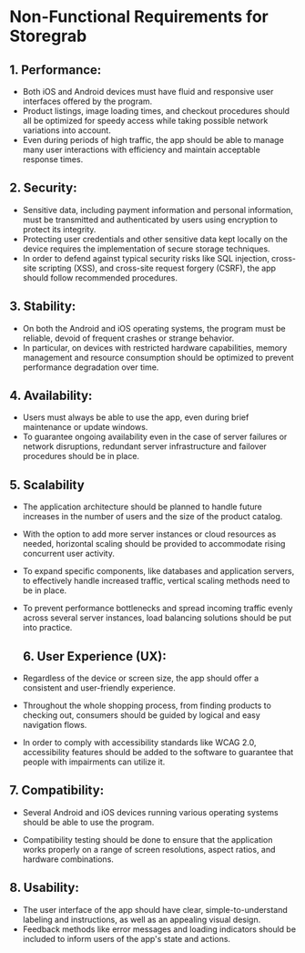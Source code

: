 # Non-Functional Requirements for Storegrab

## 1. Performance:

- Both iOS and Android devices must have fluid and responsive user interfaces offered by the program.
- Product listings, image loading times, and checkout procedures should all be optimized for speedy access while taking possible network variations into account.
- Even during periods of high traffic, the app should be able to manage many user interactions with efficiency and maintain acceptable response times.

## 2. Security:

- Sensitive data, including payment information and personal information, must be transmitted and authenticated by users using encryption to protect its integrity.
- Protecting user credentials and other sensitive data kept locally on the device requires the implementation of secure storage techniques.
- In order to defend against typical security risks like SQL injection, cross-site scripting (XSS), and cross-site request forgery (CSRF), the app should follow recommended procedures.

## 3. Stability:

- On both the Android and iOS operating systems, the program must be reliable, devoid of frequent crashes or strange behavior.
- In particular, on devices with restricted hardware capabilities, memory management and resource consumption should be optimized to prevent performance degradation over time.

## 4. Availability:

- Users must always be able to use the app, even during brief maintenance or update windows.
- To guarantee ongoing availability even in the case of server failures or network disruptions, redundant server infrastructure and failover procedures should be in place.


##  5. Scalability
 
- The application architecture should be planned to handle future increases in the number of users and the size of the product catalog.

- With the option to add more server instances or cloud resources as needed, horizontal scaling should be provided to accommodate rising concurrent user activity.

- To expand specific components, like databases and application servers, to effectively handle increased traffic, vertical scaling methods need to be in place.

- To prevent performance bottlenecks and spread incoming traffic evenly across several server instances, load balancing solutions should be put into practice.


  ## 6. User Experience (UX):
 
- Regardless of the device or screen size, the app should offer a consistent and user-friendly experience.
  
- Throughout the whole shopping process, from finding products to checking out, consumers should be guided by logical and easy navigation flows.
  
- In order to comply with accessibility standards like WCAG 2.0, accessibility features should be added to the software to guarantee that people with impairments can utilize it.
  

## 7. Compatibility:

- Several Android and iOS devices running various operating systems should be able to use the program.
  
- Compatibility testing should be done to ensure that the application works properly on a range of screen resolutions, aspect ratios, and hardware combinations.


## 8. Usability:
 
- The user interface of the app should have clear, simple-to-understand labeling and instructions, as well as an appealing visual design.
- Feedback methods like error messages and loading indicators should be included to inform users of the app's state and actions.

